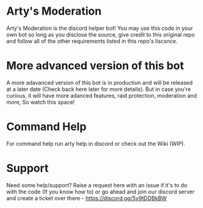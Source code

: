 # Arty's Moderation

Arty's Moderation is the discord helper bot! You may use this code in your own bot so long as you disclose the source, give credit to this original repo and follow all of the other requirements listed in this repo's liscsnce.

# More advanced version of this bot

A more adavanced version of this bot is in production and will be released at a later date (Check back here later for more details). But in case you're curious, it will have more adanced features, raid protection, moderation and more, So watch this space!

# Command Help
For command help run arty help in discord or check out the Wiki (WIP).

# Support
Need some help/support? Raise a request here with an issue if it's to do with the code (If you know how to) or go ahead and join our discord server and create a ticket over there - https://discord.gg/5y9tDDBkBW
